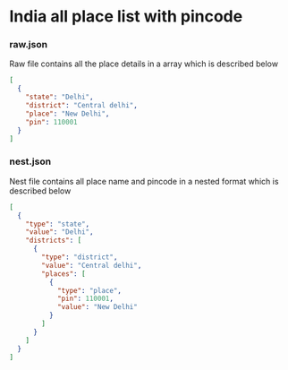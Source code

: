 # India all place list with pincode

### raw.json

Raw file contains all the place details in a array which is described below

```json
[
  {
    "state": "Delhi",
    "district": "Central delhi",
    "place": "New Delhi",
    "pin": 110001
  }
]
```

### nest.json

Nest file contains all place name and pincode in a nested format which is described below

```json
[
  {
    "type": "state",
    "value": "Delhi",
    "districts": [
      {
        "type": "district",
        "value": "Central delhi",
        "places": [
          {
            "type": "place",
            "pin": 110001,
            "value": "New Delhi"
          }
        ]
      }
    ]
  }
]
```
